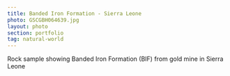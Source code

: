 ```yaml
---
title: Banded Iron Formation - Sierra Leone
photo: GSCGBH064639.jpg 
layout: photo 
section: portfolio
tag: natural-world 
---
```


Rock sample showing Banded Iron Formation (BIF) from gold mine in Sierra Leone